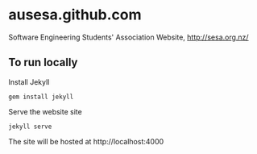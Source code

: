 # ausesa.github.com
Software Engineering Students' Association Website, http://sesa.org.nz/

## To run locally

Install Jekyll

    gem install jekyll

Serve the website site

    jekyll serve

The site will be hosted at http://localhost:4000

